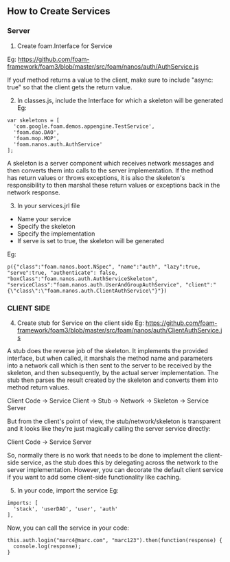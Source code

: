 ## How to Create Services

### Server
1. Create foam.Interface for Service

Eg: https://github.com/foam-framework/foam3/blob/master/src/foam/nanos/auth/AuthService.js

If youf method returns a value to the client, make sure to include
"async: true" so that the client gets the return value.

2. In classes.js, include the Interface for which a skeleton will be generated
Eg:
```
var skeletons = [
  'com.google.foam.demos.appengine.TestService',
  'foam.dao.DAO',
  'foam.mop.MOP',
  'foam.nanos.auth.AuthService'
];
```

A skeleton is a server component which receives network messages and then converts them into calls
to the server implementation. If the method has return values or throws exceptions, it is also
the skeleton's responsibility to then marshal these return values or exceptions back in the network response.

3. In your services.jrl file
  - Name your service
  - Specify the skeleton
  - Specify the implementation
  - If serve is set to true, the skeleton will be generated

 Eg:

 `p({"class":"foam.nanos.boot.NSpec", "name":"auth", "lazy":true, "serve":true, "authenticate": false, "boxClass":"foam.nanos.auth.AuthServiceSkeleton", "serviceClass":"foam.nanos.auth.UserAndGroupAuthService", "client":"{\"class\":\"foam.nanos.auth.ClientAuthService\"}"})`

### CLIENT SIDE
4. Create stub for Service on the client side
Eg: https://github.com/foam-framework/foam3/blob/master/src/foam/nanos/auth/ClientAuthService.js

A stub does the reverse job of the skeleton. It implements the provided interface, but when called, it marshals the method name and parameters into a network call which is then sent to the server to be received by the skeleton, and then subsequently, by the actual server implementation. The stub then parses the result created by the skeleton and converts them into method return values.

Client Code -> Service Client -> Stub -> Network -> Skeleton -> Service Server

But from the client's point of view, the stub/network/skeleton is transparent and it looks like they're just magically calling the server service directly:

Client Code -> Service Server

So, normally there is no work that needs to be done to implement the client-side service, as the stub does this by delegating across the network to the server implementation. However, you can decorate the default client service if you want to add some client-side functionality like caching.

5. In your code, import the service
Eg:
```
imports: [
  'stack', 'userDAO', 'user', 'auth'
],
```

Now, you can call the service in your code:
```
this.auth.login("marc4@marc.com", "marc123").then(function(response) {
  console.log(response);
}
```

